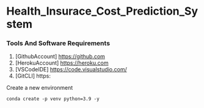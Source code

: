 # Health_Insurace_Cost_Prediction_System

### Tools And Software Requirements
1. [GithubAccount] https://github.com
2. [HerokuAccount] https://heroku.com
3. [VSCodeIDE] https://code.visualstudio.com/
4. [GitCLI] https:

Create a new environment

```
conda create -p venv python=3.9 -y
```